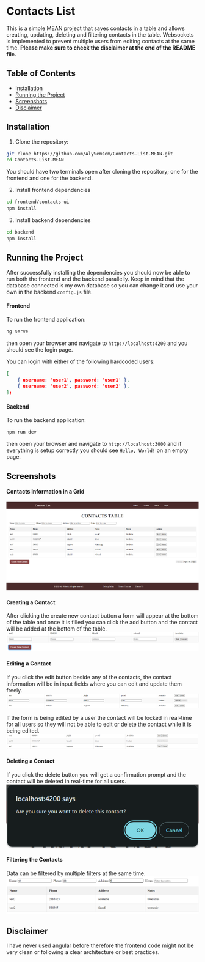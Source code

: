 # Contacts List

This is a simple MEAN project that saves contacts in a table and allows creating, updating, deleting and filtering contacts in the table. Websockets is implemented to prevent multiple users from editing contacts at the same time. **Please make sure to check the disclaimer at the end of the README file.**

## Table of Contents

- [Installation](#installation)
- [Running the Project](#running-the-project)
- [Screenshots](#screenshots)
- [Disclaimer](#disclaimer)

## Installation

1. Clone the repository:

```bash
git clone https://github.com/AlySemsem/Contacts-List-MEAN.git
cd Contacts-List-MEAN
```

You should have two terminals open after cloning the repository; one for the frontend and one for the backend.

2. Install frontend dependencies

```bash
cd frontend/contacts-ui
npm install
```

3. Install backend dependencies

```bash
cd backend
npm install
```

## Running the Project

After successfully installing the dependencies you should now be able to run both the frontend and the backend parallelly. Keep in mind that the database connected is my own database so you can change it and use your own in the backend `config.js` file.

#### Frontend

To run the frontend application:

```bash
ng serve
```

then open your browser and navigate to `http://localhost:4200` and you should see the login page.

You can login with either of the following hardcoded users:

```json
[
    { username: 'user1', password: 'user1' },
    { username: 'user2', password: 'user2' },
];
```

#### Backend

To run the backend application:

```bash
npm run dev
```

then open your browser and navigate to `http://localhost:3000` and if everything is setup correctly you should see `Hello, World!` on an empty page.

## Screenshots

#### Contacts Information in a Grid

![Alt text](assets/images/image.png)

#### Creating a Contact

After clicking the create new contact button a form will appear at the bottom of the table and once it is filled you can click the add button and the contact will be added at the bottom of the table.
![Alt text](assets/images/image2.png)

#### Editing a Contact

If you click the edit button beside any of the contacts, the contact information will be in input fields where you can edit and update them freely.
![Alt text](assets/images/image3.png)

If the form is being edited by a user the contact will be locked in real-time for all users so they will not be able to edit or delete the contact while it is being edited.
![Alt text](assets/images/image4.png)

#### Deleting a Contact

If you click the delete button you will get a confirmation prompt and the contact will be deleted in real-time for all users.
![Alt text](assets/images/image5.png)

#### Filtering the Contacts

Data can be filtered by multiple filters at the same time.
![Alt text](assets/images/image6.png)

## Disclaimer

I have never used angular before therefore the frontend code might not be very clean or following a clear architecture or best practices.
